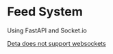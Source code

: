 # Feed System

Using FastAPI and Socket.io

[Deta does not support websockets](https://docs.deta.sh/docs/micros/faqs_micros/#do-micros-support-websockets)